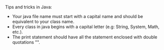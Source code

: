 Tips and tricks in Java:   
   - Your java file name must start with a capital name and should be equivalent to your class name.    
   - Every class in java begins with a capital letter (e.g: String, System, Math, etc.).    
   - The print statement should have all the statement enclosed with double quotations "".    
